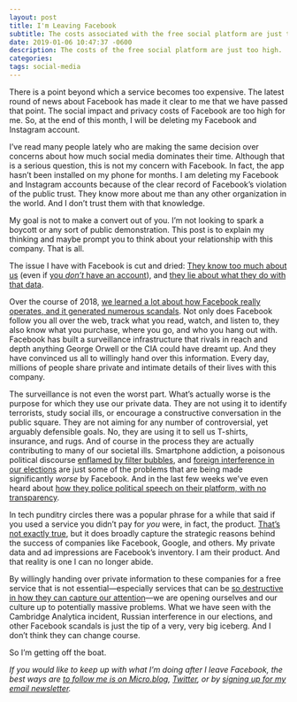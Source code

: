 ```yaml
---
layout: post
title: I'm Leaving Facebook
subtitle: The costs associated with the free social platform are just too high
date: 2019-01-06 10:47:37 -0600
description: The costs of the free social platform are just too high.
categories: 
tags: social-media
---
```


There is a point beyond which a service becomes too expensive. The latest round of news about Facebook has made it clear to me that we have passed that point. The social impact and privacy costs of Facebook are too high for me. So, at the end of this month, I will be deleting my Facebook and Instagram account.

I’ve read many people lately who are making the same decision over concerns about how much social media dominates their time. Although that is a serious question, this is not my concern with Facebook. In fact, the app hasn’t been installed on my phone for months. I am deleting my Facebook and Instagram accounts because of the clear record of Facebook’s violation of the public trust. They know more about me than any other organization in the world. And I don’t trust them with that knowledge.

My goal is not to make a convert out of you. I’m not looking to spark a boycott or any sort of public demonstration. This post is to explain my thinking and maybe prompt you to think about your relationship with this company. That is all.

The issue I have with Facebook is cut and dried: [They know too much about us](https://www.axios.com/facebook-personal-data-scope-suer-privacy-de15c860-9153-45b6-95e8-ddac8cd47c34.html) (even if [you *don’t* have an account](https://www.theguardian.com/technology/2018/apr/17/facebook-admits-tracking-users-and-non-users-off-site)), and [they lie about what they do with that data](https://www.nytimes.com/2018/12/18/technology/facebook-privacy.html). 

Over the course of 2018, [we learned a lot about how Facebook really operates, and it generated numerous scandals](https://www.nbcnews.com/tech/tech-news/facebook-s-2018-timeline-scandals-hearings-security-bugs-n952796). Not only does Facebook follow you all over the web, track what you read, watch, and listen to, they also know what you purchase, where you go, and who you hang out with. Facebook has built a surveillance infrastructure that rivals in reach and depth anything George Orwell or the CIA could have dreamt up. And they have convinced us all to willingly hand over this information. Every day, millions of people share private and intimate details of their lives with this company.

The surveillance is not even the worst part. What’s actually worse is the purpose for which they use our private data. They are not using it to identify terrorists, study social ills, or encourage a constructive conversation in the public square. They are not aiming for any number of controversial, yet arguably defensible goals. No, they are using it to sell us T-shirts, insurance, and rugs. And of course in the process they are actually contributing to many of our societal ills. Smartphone addiction, a poisonous political discourse [enflamed by filter bubbles](https://stratechery.com/2016/fake-news/), and [foreign interference in our elections](https://www.nytimes.com/2017/09/07/us/politics/russia-facebook-twitter-election.html) are just some of the problems that are being made significantly *worse* by Facebook. And in the last few weeks we’ve even heard about [how they police political speech on their platform, with no transparency](https://www.nytimes.com/2018/12/27/world/facebook-moderators.html).

In tech punditry circles there was a popular phrase for a while that said if you used a service you didn’t pay for *you* were, in fact, the product. [That’s not exactly true](https://stratechery.com/2018/data-factories/), but it does broadly capture the strategic reasons behind the success of companies like Facebook, Google, and others. My private data and ad impressions are Facebook’s inventory. I am their product. And that reality is one I can no longer abide.

By willingly handing over private information to these companies for a free service that is not essential—especially services that can be [so destructive in how they can capture our attention](https://www.forbes.com/sites/alicegwalton/2017/06/30/a-run-down-of-social-medias-effects-on-our-mental-health/#5b9200e42e5a)—we are opening ourselves and our culture up to potentially massive problems. What we have seen with the Cambridge Analytica incident, Russian interference in our elections, and other Facebook scandals is just the tip of a very, very big iceberg. And I don’t think they can change course.

So I’m getting off the boat.

*If you would like to keep up with what I’m doing after I leave Facebook, the best ways are [to follow me is on Micro.blog](https://micro.blog/blundin), [Twitter](http://twitter.com/blundin), or  by [signing up for my email newsletter](https://buttondown.email/blundin).*
